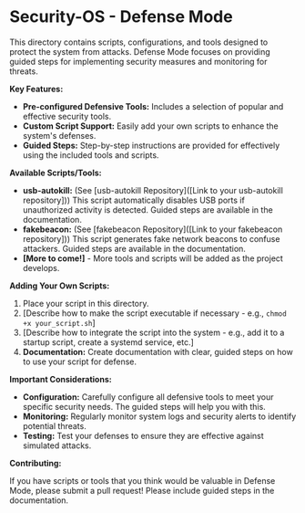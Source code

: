 # Security-OS - Defense Mode

This directory contains scripts, configurations, and tools designed to protect the system from attacks. Defense Mode focuses on providing guided steps for implementing security measures and monitoring for threats.

**Key Features:**

*   **Pre-configured Defensive Tools:** Includes a selection of popular and effective security tools.
*   **Custom Script Support:** Easily add your own scripts to enhance the system's defenses.
*   **Guided Steps:** Step-by-step instructions are provided for effectively using the included tools and scripts.

**Available Scripts/Tools:**

*   **usb-autokill:** (See [usb-autokill Repository]([Link to your usb-autokill repository])) This script automatically disables USB ports if unauthorized activity is detected. Guided steps are available in the documentation.
*   **fakebeacon:** (See [fakebeacon Repository]([Link to your fakebeacon repository])) This script generates fake network beacons to confuse attackers. Guided steps are available in the documentation.
*   **[More to come!]** - More tools and scripts will be added as the project develops.

**Adding Your Own Scripts:**

1.  Place your script in this directory.
2.  [Describe how to make the script executable if necessary - e.g., `chmod +x your_script.sh`]
3.  [Describe how to integrate the script into the system - e.g., add it to a startup script, create a systemd service, etc.]
4.  **Documentation:** Create documentation with clear, guided steps on how to use your script for defense.

**Important Considerations:**

*   **Configuration:** Carefully configure all defensive tools to meet your specific security needs. The guided steps will help you with this.
*   **Monitoring:** Regularly monitor system logs and security alerts to identify potential threats.
*   **Testing:** Test your defenses to ensure they are effective against simulated attacks.

**Contributing:**

If you have scripts or tools that you think would be valuable in Defense Mode, please submit a pull request! Please include guided steps in the documentation.
